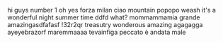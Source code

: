 hi guys
number 1
oh yes
forza milan
ciao
mountain
popopo
weash
it's a wonderful night
summer time
ddfd
what?
mommammamia
grande
amazingasdfafasf
!32r2qr
treasutry
wonderous
amazing
agagagga
ayeyebrazorf
maremmaaaa
tevainfiga
peccato è andata male

